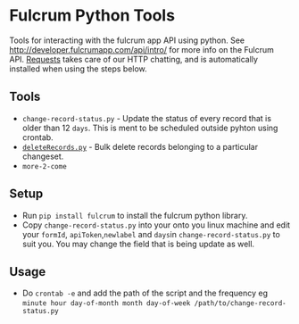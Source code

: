 # Fulcrum Python Tools

Tools for interacting with the fulcrum app API using python. See http://developer.fulcrumapp.com/api/intro/ for more info on the Fulcrum API. [Requests](http://docs.python-requests.org/en/latest/) takes care of our HTTP chatting, and is automatically installed when using the steps below.

## Tools

* `change-record-status.py` - Update the status of every record that is older than 12 `days`. This is ment to be scheduled outside pyhton using crontab.
* [`deleteRecords.py`](https://github.com/timstallmann/py-fulcrum-tools/blob/master/deleteRecords.py) - Bulk delete records belonging to a particular changeset.
* `more-2-come`

## Setup

* Run `pip install fulcrum` to install the fulcrum python library.
* Copy `change-record-status.py` into your onto you linux machine and edit your `formId`, `apiToken`,`newlabel` and `days`in `change-record-status.py` to suit you. You may change the field that is being update as well.

## Usage

* Do `crontab -e` and add the path of the script and the frequency eg `minute hour day-of-month month day-of-week /path/to/change-record-status.py`


